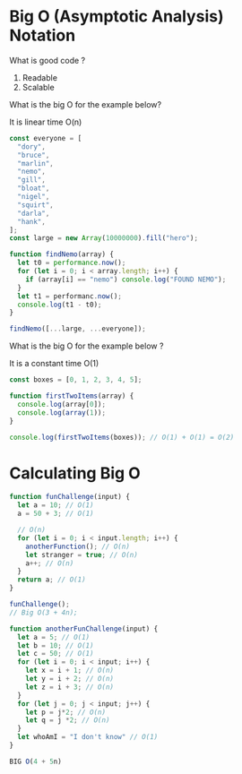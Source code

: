 # Big O (Asymptotic Analysis) Notation

What is good code ?

1. Readable
2. Scalable

What is the big O for the example below?

It is linear time O(n)

```javascript
const everyone = [
  "dory",
  "bruce",
  "marlin",
  "nemo",
  "gill",
  "bloat",
  "nigel",
  "squirt",
  "darla",
  "hank",
];
const large = new Array(10000000).fill("hero");

function findNemo(array) {
  let t0 = performance.now();
  for (let i = 0; i < array.length; i++) {
    if (array[i] == "nemo") console.log("FOUND NEMO");
  }
  let t1 = performanc.now();
  console.log(t1 - t0);
}

findNemo([...large, ...everyone]);
```

What is the big O for the example below ?

It is a constant time O(1)

```javascript
const boxes = [0, 1, 2, 3, 4, 5];

function firstTwoItems(array) {
  console.log(array[0]);
  console.log(array(1));
}

console.log(firstTwoItems(boxes)); // O(1) + O(1) = O(2)
```

# Calculating Big O

```javascript
function funChallenge(input) {
  let a = 10; // O(1)
  a = 50 + 3; // O(1)

  // O(n)
  for (let i = 0; i < input.length; i++) {
    anotherFunction(); // O(n)
    let stranger = true; // O(n)
    a++; // O(n)
  }
  return a; // O(1)
}

funChallenge();
// Big O(3 + 4n);
```

```javascript
function anotherFunChallenge(input) {
  let a = 5; // O(1)
  let b = 10; // O(1)
  let c = 50; // O(1)
  for (let i = 0; i < input; i++) {
    let x = i + 1; // O(n)
    let y = i + 2; // O(n)
    let z = i + 3; // O(n)
  }
  for (let j = 0; j < input; j++) {
    let p = j*2; // O(n)
    let q = j *2; // O(n)
  }
  let whoAmI = "I don't know" // O(1)
}

BIG O(4 + 5n)
```
